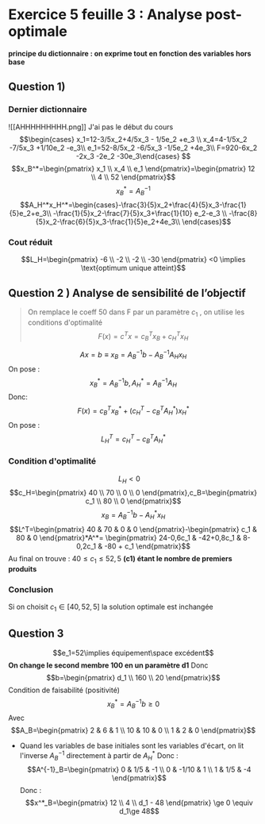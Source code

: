 # Exercice 5 feuille 3 : Analyse post-optimale
**principe du dictionnaire : on exprime tout en fonction des variables hors base**
## Question 1)
### Dernier dictionnaire
![[AHHHHHHHHH.png]]
J'ai pas le début du cours
$$\begin{cases} x_1=12-3/5x_2+4/5x_3 - 1/5e_2 +e_3 \\
x_4=4-1/5x_2 -7/5x_3 +1/10e_2 -e_3\\
e_1=52-8/5x_2 -6/5x_3 -1/5e_2 +4e_3\\
F=920-6x_2 -2x_3 -2e_2 -30e_3\end{cases}
$$
$$x_B^*=\begin{pmatrix}
x_1 \\
x_4 \\
e_1
\end{pmatrix}=\begin{pmatrix}
12 \\
4 \\
52
\end{pmatrix}$$
$$x_B^*=A_B^{-1}$$
$$A_H^*x_H^*=\begin{cases}-\frac{3}{5}x_2+\frac{4}{5}x_3-\frac{1}{5}e_2+e_3\\ 
-\frac{1}{5}x_2-\frac{7}{5}x_3+\frac{1}{10} e_2-e_3 \\
-\frac{8}{5}x_2-\frac{6}{5}x_3-\frac{1}{5}e_2+4e_3\\
\end{cases}$$
### Cout réduit
$$L_H=\begin{pmatrix}
-6 \\
-2 \\
-2 \\
-30
\end{pmatrix} <0 \implies \text{optimum unique atteint}$$

## Question 2 ) Analyse de sensibilité de l’objectif
> On remplace le coeff 50 dans F par un paramètre $c_1$ , on utilise les conditions d'optimalité
$$F(x)=c^Tx=c^T_Bx_B+c^T_Hx_H$$

$$Ax=b \equiv x_B =A^{-1}_Bb-A^{-1}_BA_Hx_H$$On pose : 
$$x_B^*=A_B^{-1}b,A_H^*=A_B^{-1}A_H$$
Donc: 
$$F(x)=c_B^Tx_B^*+(c_H^T-c^T_BA^*_H)x^*_H$$
On pose : 
$$L^T_H=c^T_H -c^T_BA^*_H$$
### Condition d'optimalité
$$L_H<0 \quad$$
$$c_H=\begin{pmatrix}
40 \\
70 \\
0 \\
0
\end{pmatrix},c_B=\begin{pmatrix}
c_1 \\
80 \\
0
\end{pmatrix}$$
$$x_B=A^{-1}_Bb-A_H^*x_H$$
$$L^T=\begin{pmatrix}
40 & 70 & 0 & 0
\end{pmatrix}-\begin{pmatrix}
c_1 & 80 & 0
\end{pmatrix}*A^*=
\begin{pmatrix}
24-0,6c_1 & -42+0,8c_1 & 8-0,2c_1 & -80 + c_1
\end{pmatrix}$$
Au final on trouve : $40 \le c_1 \le 52,5$
**(c1) étant le nombre de premiers produits**
### Conclusion
Si on choisit $c_1 \in [40,52,5]$ la solution optimale est inchangée
## Question 3
$$e_1=52\implies équipement\space excédent$$
**On change le second membre 100 en un paramètre d1**
Donc $$b=\begin{pmatrix}
d_1 \\
160 \\
20
\end{pmatrix}$$
Condition de faisabilité (positivité)
$$x^*_B=A^{-1}_Bb\ge0$$
Avec$$A_B=\begin{pmatrix}
2 & 6 & 1 \\
10 & 10 & 0 \\
1 & 2 & 0
\end{pmatrix}$$
- Quand les variables de base initiales sont les variables d'écart, on lit l'inverse $A_B^{-1}$ directement à partir de $A_H^*$ 
Donc :
$$A^{-1}_B=\begin{pmatrix}
0 & 1/5 & -1 \\
0 & -1/10 & 1 \\
1 & 1/5 & -4
\end{pmatrix}$$
Donc :
$$x^*_B=\begin{pmatrix}
12 \\
4 \\
d_1 - 48
\end{pmatrix} \ge 0 \equiv d_1\ge 48$$
